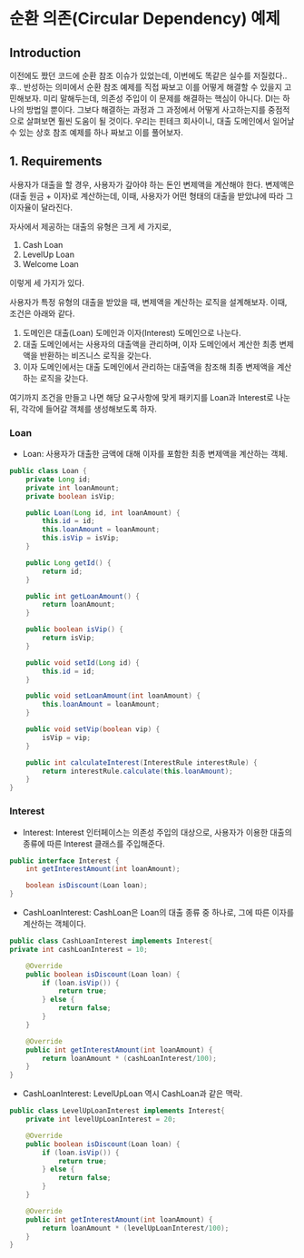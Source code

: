 # 순환 의존(Circular Dependency) 예제

## Introduction
이전에도 짰던 코드에 순환 참조 이슈가 있었는데, 이번에도 똑같은 실수를 저질렀다..후.. 반성하는 의미에서 순환 참조 예제를 직접 짜보고 이를 어떻게 해결할 수 있을지 고민해보자. 미리 말해두는데, 의존성 주입이 이 문제를 해결하는 핵심이 아니다. DI는 하나의 방법일 뿐이다. 
그보다 해결하는 과정과 그 과정에서 어떻게 사고하는지를 중점적으로 살펴보면 훨씬 도움이 될 것이다. 우리는 핀테크 회사이니, 대출 도메인에서 일어날 수 있는 상호 참조 예제를 하나 짜보고 이를 풀어보자.

## 1. Requirements

사용자가 대출을 할 경우, 사용자가 갚아야 하는 돈인 변제액을 계산해야 한다. 변제액은 (대출 원금 + 이자)로 계산하는데, 이때, 사용자가 어떤 형태의 대출을 받았냐에 따라 그 이자율이 달라진다. 

자사에서 제공하는 대출의 유형은 크게 세 가지로, 

1. Cash Loan
2. LevelUp Loan
3. Welcome Loan

이렇게 세 가지가 있다.

사용자가 특정 유형의 대출을 받았을 때, 변제액을 계산하는 로직을 설계해보자. 이때, 조건은 아래와 같다.

1. 도메인은 대출(Loan) 도메인과 이자(Interest) 도메인으로 나눈다. 
2. 대출 도메인에서는 사용자의 대출액을 관리하며, 이자 도메인에서 계산한 최종 변제액을 반환하는 비즈니스 로직을 갖는다. 
3. 이자 도메인에서는 대출 도메인에서 관리하는 대출액을 참조해 최종 변제액을 계산하는 로직을 갖는다.

여기까지 조건을 만들고 나면 해당 요구사항에 맞게 패키지를 Loan과 Interest로 나눈 뒤, 각각에 들어갈 객체를 생성해보도록 하자.

### Loan

- Loan: 사용자가 대출한 금액에 대해 이자를 포함한 최종 변제액을 계산하는 객체.

```java
public class Loan {
    private Long id;
    private int loanAmount;
    private boolean isVip;

    public Loan(Long id, int loanAmount) {
        this.id = id;
        this.loanAmount = loanAmount;
        this.isVip = isVip;
    }

    public Long getId() {
        return id;
    }

    public int getLoanAmount() {
        return loanAmount;
    }

    public boolean isVip() {
        return isVip;
    }

    public void setId(Long id) {
        this.id = id;
    }

    public void setLoanAmount(int loanAmount) {
        this.loanAmount = loanAmount;
    }

    public void setVip(boolean vip) {
        isVip = vip;
    }

    public int calculateInterest(InterestRule interestRule) {
        return interestRule.calculate(this.loanAmount);
    }
}
```

### Interest

- Interest: Interest 인터페이스는 의존성 주입의 대상으로, 사용자가 이용한 대출의 종류에 따른 Interest 클래스를 주입해준다.
```java
public interface Interest {
    int getInterestAmount(int loanAmount);

    boolean isDiscount(Loan loan);
}
```

- CashLoanInterest: CashLoan은 Loan의 대출 종류 중 하나로, 그에 따른 이자를 계산하는 객체이다.
```java
public class CashLoanInterest implements Interest{
private int cashLoanInterest = 10;

    @Override
    public boolean isDiscount(Loan loan) {
        if (loan.isVip()) {
            return true;
        } else {
            return false;
        }
    }

    @Override
    public int getInterestAmount(int loanAmount) {
        return loanAmount * (cashLoanInterest/100);
    }
}
```

- CashLoanInterest: LevelUpLoan 역시 CashLoan과 같은 맥락.
```java
public class LevelUpLoanInterest implements Interest{
    private int levelUpLoanInterest = 20;

    @Override
    public boolean isDiscount(Loan loan) {
        if (loan.isVip()) {
            return true;
        } else {
            return false;
        }
    }

    @Override
    public int getInterestAmount(int loanAmount) {
        return loanAmount * (levelUpLoanInterest/100);
    }
}
```


